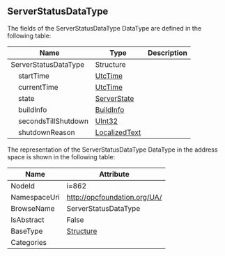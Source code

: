 <!-- datatype -->
## ServerStatusDataType
  
<!-- end of description -->
The fields of the ServerStatusDataType DataType are defined in the following table:  

|Name|Type|Description|
|---|---|---|
|ServerStatusDataType|Structure||
|&nbsp;&nbsp;&nbsp;&nbsp;startTime|[UtcTime](../../DataTypes/UtcTime/readme.md)||
|&nbsp;&nbsp;&nbsp;&nbsp;currentTime|[UtcTime](../../DataTypes/UtcTime/readme.md)||
|&nbsp;&nbsp;&nbsp;&nbsp;state|[ServerState](../../DataTypes/ServerState/readme.md)||
|&nbsp;&nbsp;&nbsp;&nbsp;buildInfo|[BuildInfo](../../DataTypes/BuildInfo/readme.md)||
|&nbsp;&nbsp;&nbsp;&nbsp;secondsTillShutdown|[UInt32](../../DataTypes/UInt32/readme.md)||
|&nbsp;&nbsp;&nbsp;&nbsp;shutdownReason|[LocalizedText](../../DataTypes/LocalizedText/readme.md)||

The representation of the ServerStatusDataType DataType in the address space is shown in the following table:  

|Name|Attribute|
|---|---|
|NodeId|i=862|
|NamespaceUri|http://opcfoundation.org/UA/|
|BrowseName|ServerStatusDataType|
|IsAbstract|False|
|BaseType|[Structure](../../DataTypes/Structure/readme.md)|
|Categories||

